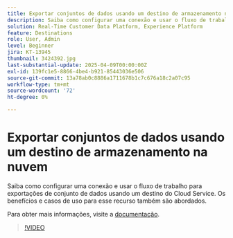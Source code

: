 ```yaml
---
title: Exportar conjuntos de dados usando um destino de armazenamento na nuvem
description: Saiba como configurar uma conexão e usar o fluxo de trabalho para exportações de conjunto de dados usando um destino do Cloud Service.
solution: Real-Time Customer Data Platform, Experience Platform
feature: Destinations
role: User, Admin
level: Beginner
jira: KT-13945
thumbnail: 3424392.jpg
last-substantial-update: 2025-04-09T00:00:00Z
exl-id: 139fc1e5-8866-4be4-b921-85443036e506
source-git-commit: 13a78ab0c8886a1711678b1c7c676a18c2a07c95
workflow-type: tm+mt
source-wordcount: '72'
ht-degree: 0%

---
```


# Exportar conjuntos de dados usando um destino de armazenamento na nuvem

Saiba como configurar uma conexão e usar o fluxo de trabalho para exportações de conjunto de dados usando um destino do Cloud Service. Os benefícios e casos de uso para esse recurso também são abordados.

Para obter mais informações, visite a [documentação](https://experienceleague.adobe.com/pt-br/docs/experience-platform/destinations/ui/activate/export-datasets).

>[!VIDEO](https://video.tv.adobe.com/v/3448823/?learn=on&enablevpops&captions=por_br)
